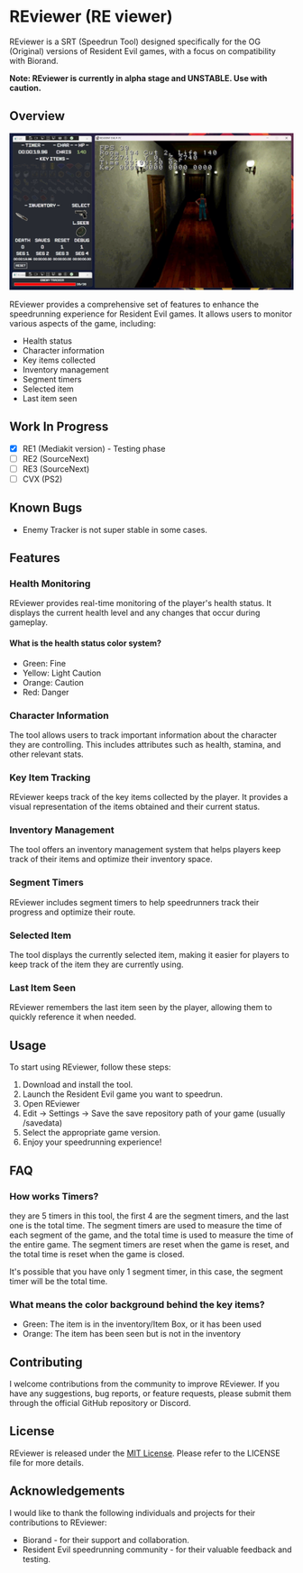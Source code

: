 # REviewer (RE viewer)

REviewer is a SRT (Speedrun Tool) designed specifically for the OG (Original) versions of Resident Evil games, with a focus on compatibility with Biorand.

**Note: REviewer is currently in alpha stage and UNSTABLE. Use with caution.**


## Overview
![Alt Text](img/reviewer.png)

REviewer provides a comprehensive set of features to enhance the speedrunning experience for Resident Evil games. It allows users to monitor various aspects of the game, including:

- Health status
- Character information
- Key items collected
- Inventory management
- Segment timers
- Selected item
- Last item seen

## Work In Progress

- [x] RE1 (Mediakit version) - Testing phase
- [ ] RE2 (SourceNext)
- [ ] RE3 (SourceNext)
- [ ] CVX (PS2)

## Known Bugs

- Enemy Tracker is not super stable in some cases.

## Features

### Health Monitoring

REviewer provides real-time monitoring of the player's health status. It displays the current health level and any changes that occur during gameplay.

#### What is the health status color system?

- Green: Fine
- Yellow: Light Caution
- Orange: Caution
- Red: Danger


### Character Information

The tool allows users to track important information about the character they are controlling. This includes attributes such as health, stamina, and other relevant stats.

### Key Item Tracking

REviewer keeps track of the key items collected by the player. It provides a visual representation of the items obtained and their current status.

### Inventory Management

The tool offers an inventory management system that helps players keep track of their items and optimize their inventory space.

### Segment Timers

REviewer includes segment timers to help speedrunners track their progress and optimize their route.

### Selected Item

The tool displays the currently selected item, making it easier for players to keep track of the item they are currently using.

### Last Item Seen

REviewer remembers the last item seen by the player, allowing them to quickly reference it when needed.

## Usage

To start using REviewer, follow these steps:

1. Download and install the tool. 
2. Launch the Resident Evil game you want to speedrun.
3. Open REviewer
4. Edit -> Settings -> Save the save repository path of your game (usually /savedata)
5. Select the appropriate game version.
7. Enjoy your speedrunning experience!

## FAQ

### How works Timers?

they are 5 timers in this tool, the first 4 are the segment timers, and the last one is the total time. The segment timers are used to measure the time of each segment of the game, and the total time is used to measure the time of the entire game. The segment timers are reset when the game is reset, and the total time is reset when the game is closed.

It's possible that you have only 1 segment timer, in this case, the segment timer will be the total time.

### What means the color background behind the key items?

- Green: The item is in the inventory/Item Box, or it has been used
- Orange: The item has been seen but is not in the inventory

## Contributing

I welcome contributions from the community to improve REviewer. If you have any suggestions, bug reports, or feature requests, please submit them through the official GitHub repository or Discord.

## License

REviewer is released under the [MIT License](https://opensource.org/licenses/MIT). Please refer to the LICENSE file for more details.

## Acknowledgements

I would like to thank the following individuals and projects for their contributions to REviewer:

- Biorand - for their support and collaboration.
- Resident Evil speedrunning community - for their valuable feedback and testing.
